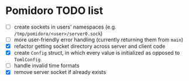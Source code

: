 # Pomidoro TODO list

- [ ] create sockets in users' namespaces (e.g. `/tmp/pomidoro/<user>/server0.sock`)
- [ ] more user-friendly error handling (currently returning them from `main`)
- [x] refactor getting socket directory across server and client code
- [x] create `Config` struct, in which every value is initialized as opposed to `TomlConfig`
- [ ] handle invalid time formats
- [x] remove server socket if already exists
